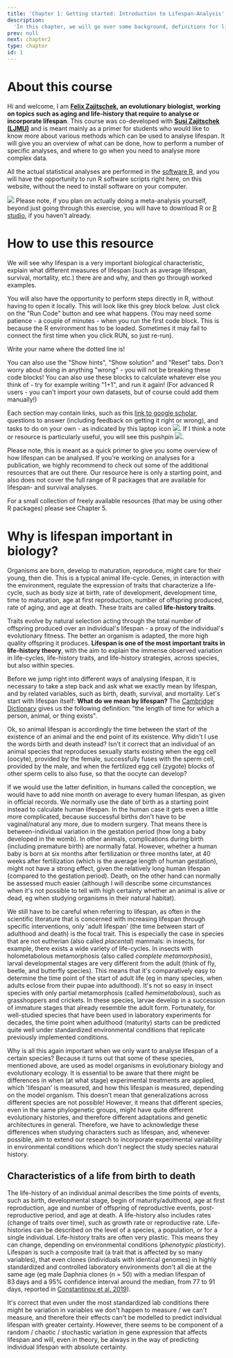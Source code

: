 ```yaml
---
title: 'Chapter 1: Getting started: Introduction to Lifespan-Analysis'
description:
  'In this chapter, we will go over some background, definitions for lifespan-analysis'
prev: null
next: chapter2
type: chapter
id: 1
---
```


<exercise id="1" title="Preface">

# About this course

Hi and welcome, I am **[Felix Zajitschek](https://felix.zajitschek.net), an evolutionary biologist, working on topics such as aging and life-history that require to analyse or incorporate lifespan**. This course was co-developed with **[Susi Zajitschek (LJMU)](https://www.ljmu.ac.uk/about-us/staff-profiles/faculty-of-science/school-of-biological-and-environmental-sciences/susanne-zajitschek)** and is meant mainly as a primer for students who would like to know more about various methods which can be used to analyse lifespan. It will give you an overview of what can be done, how to perform a number of specific analyses, and where to go when you need to analyse more complex data.

All the actual statistical analyses are performed in the [software R](https://www.r-project.org/about.html), and you will have the opportunity to run R software scripts right here, on this website, without the need to install software on your computer.

![](https://github.com/zajitschek/lifespananalysis/blob/master/images/pushpin.svg?raw=true) Please note, if you plan on actually doing a meta-analysis yourself, beyond just going through this exercise, you will have to download R or [R studio](https://rstudio.com/products/rstudio/download/), if you haven't already. 

# How to use this resource

We will see why lifespan is a very important biological characteristic, explain what different measures of lifespan (such as average lifespan, survival, mortality, etc.) there are and why, and then go through worked examples.

You will also have the opportunity to perform steps directly in R, without having to open it locally. This will look like this grey block below. Just click on the "Run Code" button and see what happens. 
(You may need some patience - a couple of minutes - when you run the first  code block. This is because the R environment has to be loaded. Sometimes it may fail to connect the first time when you click RUN, so just re-run).

<codeblock id="intro_1">
Write your name where the dotted line is!
</codeblock>

You can also use the "Show hints", "Show solution" and "Reset" tabs. Don't worry about doing in anything "wrong" - you will not be breaking these code blocks! You can also use these blocks to calculate whatever else you think of - try for example writing "1+1", and run it again! (For advanced R users - you can't import your own datasets, but of course could add them manually!)

Each section may contain links, such as this [link to google scholar](https://scholar.google.com/), questions to answer (including feedback on getting it right or wrong), and tasks to do on your own - as indicated by this laptop icon  ![](https://github.com/zajitschek/lifespananalysis/blob/master/images/computertaskicon.svg?raw=true). If I think a note or resource is particularly useful, you will see this pushpin  ![](https://github.com/zajitschek/lifespananalysis/blob/master/images/pushpin.svg?raw=true).
<br>

Please note, this is meant as a quick primer to give you some overview of how lifespan can be analysed. If you're working on analyses for a publication, we highly recommend to check out some of the additional resources that are out there. Our resource here is only a starting point, and also does not cover the full range of R packages that are available for lifespan- and survival analyses.

For a small collection of freely available resources (that may be using other R packages) please see Chapter 5.

</exercise>

<exercise id="2" title="Introduction">

# Why is lifespan important in biology?   



Organisms are born, develop to maturation, reproduce, might care for their young, then die. This is a typical animal life-cycle. Genes, in interaction with the environment, regulate the expression of traits that characterize a life-cycle, such as body size at birth, rate of development, development time, time to maturation, age at first reproduction, number of offspring produced, rate of aging, and age at death. These traits are called **life-history traits**. 

Traits evolve by natural selection acting through the total number of offspring produced over an individual's lifespan - a proxy of the individual's evolutionary fitness. The better an organism is adapted, the more high quality offspring it produces. **Lifespan is one of the most important traits in life-history theory**, with the aim to explain the immense observed variation in life-cycles, life-history traits, and life-history strategies, across species, but also within species.

Before we jump right into different ways of analysing lifespan, it is necessary to take a step back and ask what we exactly mean by lifespan, and by related variables, such as birth, death, survival, and mortality. Let's start with lifespan itself: **What do we mean by lifespan?** The [Cambridge Dictionary](https://dictionary.cambridge.org/dictionary/english/lifespan) gives us the following definition: "the length of time for which a person, animal, or thing exists". 

Ok, so animal lifespan is accordingly the time between the start of the existence of an animal and the end point of its existence. Why didn't I use the words birth and death instead? Isn't it correct that an individual of an animal species that reproduces sexually starts existing when the egg cell (oocyte), provided by the female, successfully fuses with the sperm cell, provided by the male, and when the fertilized egg cell (zygote) blocks of other sperm cells to also fuse, so that the oocyte can develop? 

If we would use the latter definition, in humans called the conception, we would have to add nine month on average to every human lifespan, as given in official records. We normally use the date of birth as a starting point instead to calculate human lifespan. In the human case it gets even a little more complicated, because successful births don't have to be vaginal/natural any more, due to modern surgery. That means there is between-individual variation in the gestation period (how long a baby developed in the womb). In other animals, complications during birth (including premature birth) are normally fatal. However, whether a human baby is born at six months after fertilization or three months later, at 40 weeks after fertilization (which is the average length of human gestation), might not have a strong effect, given the relatively long human lifespan (compared to the gestation period). Death, on the other hand can normally be assessed much easier (although I will describe some circumstances when it's not possible to tell with high certainty whether an animal is alive or dead, eg when studying organisms in their natural habitat). 

We still have to be careful when referring to lifespan, as often in the scientific literature that is concerned with increasing lifespan through specific interventions, only 'adult lifespan' (the time between start of adulthood and death) is the focal trait. This is especially the case in species that are not eutherian (also called *placental*) mammals: in insects, for example, there exists a wide variety of life-cycles. In insects with holometabolous metamorphosis (also called *complete metamorphosis*), larval developmental stages are very different from the adult (think of fly, beetle, and butterfly species). This means that it's comparatively easy to determine the time point of the start of adult life (eg in many species, when adults eclose from their pupae into adulthood). It's not so easy in insect species with only partial metamorphosis (called *hemimetabolous*), such as grasshoppers and crickets. In these species, larvae develop in a succession of immature stages that already resemble the adult form. Fortunately, for well-studied species that have been used in laboratory experiments for decades, the time point when adulthood (maturity) starts can be predicted quite well under standardized environmental conditions that replicate previously implemented conditions.

Why is all this again important when we only want to analyse lifespan of a certain species? Because it turns out that some of these species, mentioned above, are used as model organisms in evolutionary biology and evolutionary ecology. It is essential to be aware that there might be differences in when (at what stage) experimental treatments are applied, which 'lifespan' is measured, and how this lifespan is measured, depending on the model organism. This doesn't mean that generalizations across different species are not possible! However, it means that different species, even in the same phylogenetic groups, might have quite different evolutionary histories, and therefore different adaptations and genetic architectures in general. Therefore, we have to acknowledge these differences when studying characters such as lifespan, and, whenever possible, aim to extend our research to incorporate experimental variability in environmental conditions which don't neglect the study species natural history.

## Characteristics of a life from birth to death

The life-history of an individual animal describes the time points of events, such as birth, developmental stage, begin of maturity/adulthood, age at first reproduction, age  and number of offspring of reproductive events, post-reproductive period, and age at death. A life-history also includes rates (change of traits over time), such as growth rate or reproductive rate. Life-histories can be described on the level of a species, a population, or for a single individual. Life-history traits are often very plastic. This means they can change, depending on environmental conditions (*phenotypic plasticity*). Lifespan is such a composite trait (a trait that is affected by so many variables), that even clones (individuals with identical genomes) in highly standardized and controlled laboratory environments don't all die at the same age (eg male Daphnia clones  (n = 50) with a median lifespan of 83 days and a 95% confidence interval around the median, from 77 to 91 days, reported in [Constantinou et al. 2019](https://www.sciencedirect.com/science/article/pii/S0531556519300762)). 

It's correct that even under the most standardized lab conditions there might be variation in variables we don't happen to measure / we can't measure, and therefore their effects can't be modelled to predict individual lifespan with greater certainty. However, there  seems to be component of a random / chaotic / stochastic variation in gene expression that affects lifespan and will, even in theory, be always in the way of predicting individual lifespan with absolute certainty.





</exercise>


